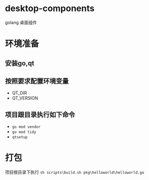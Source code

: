 # desktop-components
golang 桌面组件

# 环境准备
## 安装go,qt
## 按照要求配置环境变量
* QT_DIR
* QT_VERSION
## 项目跟目录执行如下命令
* `go mod vendor`
* `go mod tidy`
* `qtsetup`

# 打包
项目根目录下执行 `sh scripts\build.sh pkg\helloworld\helloworld.go `